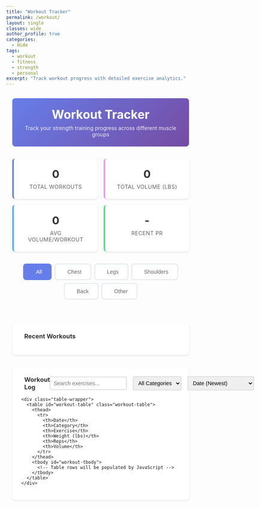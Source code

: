 ```yaml
---
title: "Workout Tracker"
permalink: /workout/
layout: single
classes: wide
author_profile: true
categories:
  - Hide
tags:
  - workout
  - fitness
  - strength
  - personal
excerpt: "Track workout progress with detailed exercise analytics."
---
```


<div class="workout-container">
  <div class="workout-header">
    <h1><i class="fas fa-dumbbell"></i> Workout Tracker</h1>
    <p>Track your strength training progress across different muscle groups</p>
  </div>

  <!-- Summary Statistics -->
  <div class="stats-summary">
    <div class="stat-card">
      <div class="stat-value" id="total-workouts">0</div>
      <div class="stat-label">Total Workouts</div>
    </div>
    <div class="stat-card">
      <div class="stat-value" id="total-volume">0</div>
      <div class="stat-label">Total Volume (lbs)</div>
    </div>
    <div class="stat-card">
      <div class="stat-value" id="avg-volume">0</div>
      <div class="stat-label">Avg Volume/Workout</div>
    </div>
    <div class="stat-card">
      <div class="stat-value" id="recent-pr">-</div>
      <div class="stat-label">Recent PR</div>
    </div>
  </div>

  <!-- Category Tabs -->
  <div class="category-tabs">
    <button class="tab-btn active" data-category="all">
      <i class="fas fa-chart-line"></i> All
    </button>
    <button class="tab-btn" data-category="chest">
      <i class="fas fa-heart"></i> Chest
    </button>
    <button class="tab-btn" data-category="leg">
      <i class="fas fa-running"></i> Legs
    </button>
    <button class="tab-btn" data-category="shoulder">
      <i class="fas fa-hand-rock"></i> Shoulders
    </button>
    <button class="tab-btn" data-category="back">
      <i class="fas fa-shield-alt"></i> Back
    </button>
    <button class="tab-btn" data-category="other">
      <i class="fas fa-plus-circle"></i> Other
    </button>
  </div>

  <!-- Exercise Charts Section -->
  <div class="charts-section">
    <div class="charts-grid" id="charts-grid">
      <!-- Charts will be dynamically generated here -->
    </div>
  </div>

  <!-- Recent Workouts -->
  <div class="recent-workouts">
    <h3><i class="fas fa-clock"></i> Recent Workouts</h3>
    <div class="workout-timeline" id="workout-timeline">
      <!-- Recent workout entries will be populated here -->
    </div>
  </div>

  <!-- Detailed Data Table -->
  <div class="data-table-section">
    <div class="table-header">
      <h3><i class="fas fa-table"></i> Workout Log</h3>
      <div class="table-controls">
        <input type="text" id="search-input" placeholder="Search exercises..." class="search-input">
        <select id="category-filter" class="category-filter">
          <option value="">All Categories</option>
          <option value="chest">Chest</option>
          <option value="leg">Legs</option>
          <option value="shoulder">Shoulders</option>
          <option value="back">Back</option>
          <option value="other">Other</option>
        </select>
        <select id="sort-select" class="sort-select">
          <option value="date-desc">Date (Newest)</option>
          <option value="date-asc">Date (Oldest)</option>
          <option value="weight-desc">Weight (High to Low)</option>
          <option value="volume-desc">Volume (High to Low)</option>
        </select>
      </div>
    </div>
    
    <div class="table-wrapper">
      <table id="workout-table" class="workout-table">
        <thead>
          <tr>
            <th>Date</th>
            <th>Category</th>
            <th>Exercise</th>
            <th>Weight (lbs)</th>
            <th>Reps</th>
            <th>Volume</th>
          </tr>
        </thead>
        <tbody id="workout-tbody">
          <!-- Table rows will be populated by JavaScript -->
        </tbody>
      </table>
    </div>
  </div>

  <!-- No Data State -->
  <div id="no-data" class="no-data" style="display: none;">
    <i class="fas fa-dumbbell"></i>
    <p>No workout data found.</p>
    <p class="help-text">Add data in <code>_data/workouts.yml</code> to get started.</p>
  </div>
</div>

<script>
  // Inject Jekyll workout data into JavaScript
  window.workoutData = {{ site.data.workouts | jsonify }};
</script>

<!-- Load Chart.js -->
<script src="https://cdn.jsdelivr.net/npm/chart.js"></script>
<script src="{{ '/assets/js/workout-tracker.js' | relative_url }}"></script>

<style>
/* Workout Tracker Styles */
.workout-container {
  max-width: 1400px;
  margin: 0 auto;
  padding: 1rem;
}

.workout-header {
  text-align: center;
  margin-bottom: 2rem;
  padding: 1.5rem;
  background: linear-gradient(135deg, #667eea 0%, #764ba2 100%);
  color: white;
  border-radius: 8px;
}

.workout-header h1 {
  margin: 0 0 0.5rem 0;
  font-size: 2rem;
}

.workout-header p {
  margin: 0;
  opacity: 0.9;
}

/* Summary Statistics */
.stats-summary {
  display: grid;
  grid-template-columns: repeat(auto-fit, minmax(200px, 1fr));
  gap: 1rem;
  margin-bottom: 2rem;
}

.stat-card {
  background: white;
  border-radius: 8px;
  padding: 1.5rem;
  text-align: center;
  box-shadow: 0 2px 4px rgba(0,0,0,0.1);
  border-left: 4px solid #667eea;
  transition: transform 0.3s ease;
}

.stat-card:hover {
  transform: translateY(-2px);
  box-shadow: 0 4px 8px rgba(0,0,0,0.15);
}

.stat-card:nth-child(2) {
  border-left-color: #f093fb;
}

.stat-card:nth-child(3) {
  border-left-color: #4facfe;
}

.stat-card:nth-child(4) {
  border-left-color: #43e97b;
}

.stat-value {
  font-size: 1.8rem;
  font-weight: bold;
  color: #333;
  margin-bottom: 0.5rem;
}

.stat-label {
  font-size: 0.9rem;
  color: #666;
  text-transform: uppercase;
  letter-spacing: 0.5px;
}

/* Category Tabs */
.category-tabs {
  display: flex;
  justify-content: center;
  gap: 0.5rem;
  margin-bottom: 2rem;
  flex-wrap: wrap;
}

.tab-btn {
  background: white;
  border: 2px solid #e1e5e9;
  border-radius: 8px;
  padding: 0.75rem 1.5rem;
  font-size: 0.9rem;
  cursor: pointer;
  transition: all 0.3s ease;
  display: flex;
  align-items: center;
  gap: 0.5rem;
  color: #666;
}

.tab-btn:hover {
  border-color: #667eea;
  background: #f8f9ff;
}

.tab-btn.active {
  background: #667eea;
  border-color: #667eea;
  color: white;
}

.tab-btn[data-category="chest"].active {
  background: #e74c3c;
  border-color: #e74c3c;
}

.tab-btn[data-category="leg"].active {
  background: #3498db;
  border-color: #3498db;
}

.tab-btn[data-category="shoulder"].active {
  background: #f39c12;
  border-color: #f39c12;
}

.tab-btn[data-category="back"].active {
  background: #27ae60;
  border-color: #27ae60;
}

.tab-btn[data-category="other"].active {
  background: #8e44ad;
  border-color: #8e44ad;
}

/* Charts Section */
.charts-section {
  margin-bottom: 2rem;
}

.charts-grid {
  display: grid;
  grid-template-columns: repeat(auto-fit, minmax(400px, 1fr));
  gap: 1.5rem;
}

.exercise-chart-card {
  background: white;
  border-radius: 8px;
  padding: 1.5rem;
  box-shadow: 0 2px 4px rgba(0,0,0,0.1);
  border-left: 4px solid #667eea;
}

.exercise-chart-card.chest {
  border-left-color: #e74c3c;
}

.exercise-chart-card.leg {
  border-left-color: #3498db;
}

.exercise-chart-card.shoulder {
  border-left-color: #f39c12;
}

.exercise-chart-card.back {
  border-left-color: #27ae60;
}

.exercise-chart-card.other {
  border-left-color: #8e44ad;
}

.chart-title {
  margin: 0 0 1rem 0;
  color: #333;
  font-size: 1.1rem;
  display: flex;
  align-items: center;
  gap: 0.5rem;
}

.exercise-stats {
  display: flex;
  justify-content: space-between;
  margin-bottom: 1rem;
  font-size: 0.9rem;
  color: #666;
}

/* Recent Workouts */
.recent-workouts {
  background: white;
  border-radius: 8px;
  padding: 1.5rem;
  box-shadow: 0 2px 4px rgba(0,0,0,0.1);
  margin-bottom: 2rem;
}

.recent-workouts h3 {
  margin: 0 0 1rem 0;
  color: #333;
  display: flex;
  align-items: center;
  gap: 0.5rem;
}

.workout-timeline {
  max-height: 400px;
  overflow-y: auto;
}

.workout-entry {
  border-left: 4px solid #667eea;
  padding: 1rem;
  margin-bottom: 1rem;
  background: #f8f9fa;
  border-radius: 0 8px 8px 0;
}

.workout-entry.chest {
  border-left-color: #e74c3c;
}

.workout-entry.leg {
  border-left-color: #3498db;
}

.workout-entry.shoulder {
  border-left-color: #f39c12;
}

.workout-entry.back {
  border-left-color: #27ae60;
}

.workout-entry.other {
  border-left-color: #8e44ad;
}

.workout-date {
  font-weight: bold;
  color: #333;
  margin-bottom: 0.5rem;
}

.workout-exercises {
  display: flex;
  flex-wrap: wrap;
  gap: 0.5rem;
}

.exercise-tag {
  background: rgba(102, 126, 234, 0.1);
  padding: 0.25rem 0.5rem;
  border-radius: 4px;
  font-size: 0.8rem;
  color: #667eea;
}

.exercise-tag.chest {
  background: rgba(231, 76, 60, 0.1);
  color: #e74c3c;
}

.exercise-tag.leg {
  background: rgba(52, 152, 219, 0.1);
  color: #3498db;
}

.exercise-tag.shoulder {
  background: rgba(243, 156, 18, 0.1);
  color: #f39c12;
}

.exercise-tag.back {
  background: rgba(39, 174, 96, 0.1);
  color: #27ae60;
}

.exercise-tag.other {
  background: rgba(142, 68, 173, 0.1);
  color: #8e44ad;
}

/* Data Table */
.data-table-section {
  background: white;
  border-radius: 8px;
  padding: 1.5rem;
  box-shadow: 0 2px 4px rgba(0,0,0,0.1);
  margin-bottom: 2rem;
}

.table-header {
  display: flex;
  justify-content: space-between;
  align-items: center;
  margin-bottom: 1rem;
}

.table-header h3 {
  margin: 0;
  color: #333;
  display: flex;
  align-items: center;
  gap: 0.5rem;
}

.table-controls {
  display: flex;
  gap: 1rem;
  align-items: center;
}

.search-input, .category-filter, .sort-select {
  padding: 0.5rem;
  border: 2px solid #ddd;
  border-radius: 4px;
  font-size: 0.9rem;
}

.search-input {
  min-width: 200px;
}

.table-wrapper {
  overflow-x: auto;
}

.workout-table {
  width: 100%;
  border-collapse: collapse;
  font-size: 0.9rem;
}

.workout-table th,
.workout-table td {
  padding: 0.75rem;
  text-align: left;
  border-bottom: 1px solid #eee;
}

.workout-table th {
  background: #f8f9fa;
  font-weight: bold;
  color: #555;
  position: sticky;
  top: 0;
}

.workout-table tbody tr:hover {
  background: #f8f9fa;
}

.category-badge {
  padding: 0.25rem 0.5rem;
  border-radius: 4px;
  font-size: 0.8rem;
  font-weight: bold;
  text-transform: uppercase;
}

.category-badge.chest {
  background: #e74c3c;
  color: white;
}

.category-badge.leg {
  background: #3498db;
  color: white;
}

.category-badge.shoulder {
  background: #f39c12;
  color: white;
}

.category-badge.back {
  background: #27ae60;
  color: white;
}

.category-badge.other {
  background: #8e44ad;
  color: white;
}

/* No Data State */
.no-data {
  text-align: center;
  padding: 3rem 2rem;
  color: #666;
}

.no-data i {
  font-size: 3rem;
  margin-bottom: 1rem;
  color: #ccc;
}

.help-text {
  font-size: 0.9rem;
  margin-top: 1rem;
}

/* Responsive Design */
@media (max-width: 768px) {
  .charts-grid {
    grid-template-columns: 1fr;
  }
  
  .stats-summary {
    grid-template-columns: repeat(2, 1fr);
  }
  
  .table-header {
    flex-direction: column;
    gap: 1rem;
    align-items: stretch;
  }
  
  .table-controls {
    flex-direction: column;
    gap: 0.5rem;
  }
  
  .search-input, .category-filter, .sort-select {
    width: 100%;
  }
  
  .category-tabs {
    justify-content: center;
  }
  
  .tab-btn {
    padding: 0.5rem 1rem;
    font-size: 0.8rem;
  }
}

@media (max-width: 480px) {
  .stats-summary {
    grid-template-columns: 1fr;
  }
  
  .workout-header h1 {
    font-size: 1.5rem;
  }
  
  .category-tabs {
    gap: 0.25rem;
  }
  
  .tab-btn {
    padding: 0.5rem 0.75rem;
    font-size: 0.7rem;
  }
  
  .workout-table {
    font-size: 0.8rem;
  }
  
  .workout-table th,
  .workout-table td {
    padding: 0.5rem;
  }
}

/* Chart responsive settings */
.exercise-chart {
  max-height: 300px;
}

/* Custom scrollbar for timeline */
.workout-timeline::-webkit-scrollbar {
  width: 6px;
}

.workout-timeline::-webkit-scrollbar-track {
  background: #f1f1f1;
  border-radius: 3px;
}

.workout-timeline::-webkit-scrollbar-thumb {
  background: #c1c1c1;
  border-radius: 3px;
}

.workout-timeline::-webkit-scrollbar-thumb:hover {
  background: #a8a8a8;
}
</style>